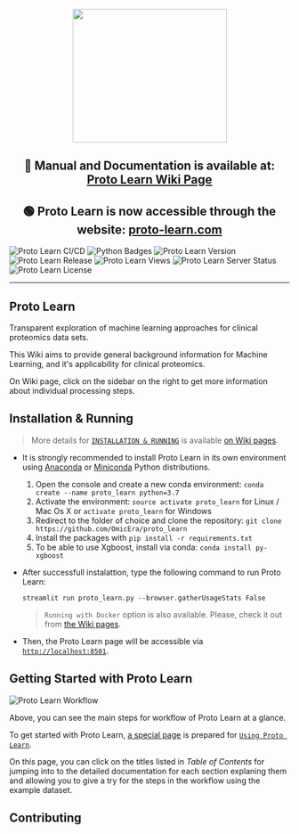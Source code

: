 <p align="center"> <img src="https://user-images.githubusercontent.com/49681382/88778270-f9859b00-d190-11ea-8c55-eaa2f683aa78.png" height="240" width="277" /> </p>
<h2 align="center"> 📰 Manual and Documentation is available at: <a href="https://github.com/OmicEra/proto_learn/wiki" target="_blank">Proto Learn Wiki Page </a> </h2>
<h2 align="center"> 🟢 Proto Learn is now accessible through the website: <a href="http://proto-learn.com/" target="_blank">proto-learn.com</a> </h2>

![Proto Learn CI/CD](https://github.com/OmicEra/QC_Dashboard/workflows/QC_Dashboard_Workflow/badge.svg)
![Python Badges](https://img.shields.io/badge/Tested_with_Python-3.7-blue)
![Proto Learn Version](https://img.shields.io/badge/Release-v1.0.0-orange)
![Proto Learn Release](https://img.shields.io/badge/Release%20Date-September%202020-green)
![Proto Learn Views](https://img.shields.io/badge/Views-20k-blueviolet.svg)
![Proto Learn Server Status](https://img.shields.io/badge/Server%20Status-up-success)
![Proto Learn License](https://img.shields.io/badge/License-MIT-lightgrey)

---

## Proto Learn

Transparent exploration of machine learning approaches for clinical proteomics data sets.

This Wiki aims to provide general background information for Machine Learning, and it's applicability for clinical proteomics.

On Wiki page, click on the sidebar on the right to get more information about individual processing steps.

## Installation & Running

> More details for [`INSTALLATION & RUNNING`](https://github.com/OmicEra/proto_learn/wiki/INSTALLATION-%26-RUNNING/) is available [on Wiki pages](https://github.com/OmicEra/proto_learn/wiki/INSTALLATION-%26-RUNNING/).

- It is strongly recommended to install Proto Learn in its own environment using [Anaconda](https://docs.conda.io/projects/conda/en/latest/user-guide/install/) or [Miniconda](https://docs.conda.io/en/latest/miniconda.html) Python distributions.

  1. Open the console and create a new conda environment: `conda create --name proto_learn python=3.7`
  2. Activate the environment: `source activate proto_learn` for Linux / Mac Os X or `activate proto_learn` for Windows
  3. Redirect to the folder of choice and clone the repository: `git clone https://github.com/OmicEra/proto_learn`
  4. Install the packages with `pip install -r requirements.txt`
  5. To be able to use Xgboost, install via conda: `conda install py-xgboost`

- After successfull instalattion, type the following command to run Proto Learn:

  `streamlit run proto_learn.py --browser.gatherUsageStats False`
  
  > `Running with Docker` option is also available. Please, check it out from [the Wiki pages](https://github.com/OmicEra/proto_learn/wiki/INSTALLATION-%26-RUNNING/).
  
 - Then, the Proto Learn page will be accessible via [`http://localhost:8501`](http://localhost:8501).

## Getting Started with Proto Learn

![Proto Learn Workflow](https://user-images.githubusercontent.com/49681382/90739663-62b38680-e2d7-11ea-83f0-3a9cf91e3374.png)

Above, you can see the main steps for workflow of Proto Learn at a glance. 

To get started with Proto Learn, [a special page](https://github.com/OmicEra/proto_learn/wiki/USING-Proto-Learn) is prepared for [`Using Proto Learn`](https://github.com/OmicEra/proto_learn/wiki/USING-Proto-Learn). 

On this page, you can click on the titles listed in *Table of Contents* for jumping into to the detailed documentation for each section explaning them and allowing you to give a try for the steps in the workflow using the example dataset. 

## Contributing
